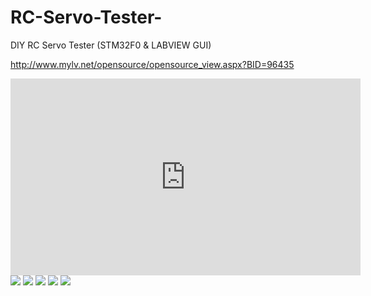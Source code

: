 # RC-Servo-Tester-
DIY RC Servo Tester (STM32F0 &amp; LABVIEW GUI)

http://www.mylv.net/opensource/opensource_view.aspx?BID=96435

<iframe width="560" height="315" src="https://www.youtube.com/embed/h2mnOkbDfCk" frameborder="0" allowfullscreen></iframe>




<img src="https://github.com/mocona05/RC-Servo-Tester-/blob/master/1.png">

<img src="https://github.com/mocona05/RC-Servo-Tester-/blob/master/2.png">

<img src="https://github.com/mocona05/RC-Servo-Tester-/blob/master/3.png">

<img src="https://github.com/mocona05/RC-Servo-Tester-/blob/master/4.png">

<img src="https://github.com/mocona05/RC-Servo-Tester-/blob/master/5.png">


